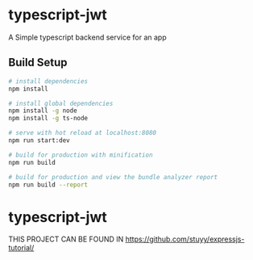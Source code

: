 # typescript-jwt

A Simple typescript backend service for an app

## Build Setup

``` bash
# install dependencies
npm install

# install global dependencies
npm install -g node
npm install -g ts-node

# serve with hot reload at localhost:8080
npm run start:dev

# build for production with minification
npm run build

# build for production and view the bundle analyzer report
npm run build --report
```

# typescript-jwt

THIS PROJECT CAN BE FOUND IN 
https://github.com/stuyy/expressjs-tutorial/